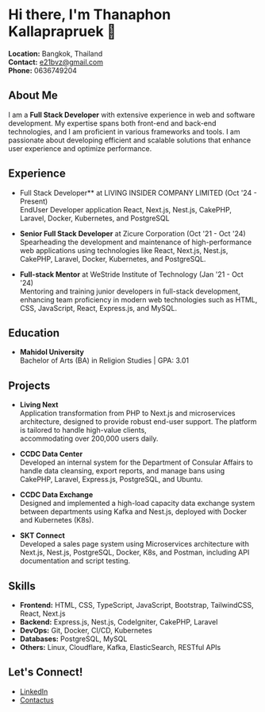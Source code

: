 # Hi there, I'm Thanaphon Kallaprapruek 👋

**Location:** Bangkok, Thailand  
**Contact:** [e21bvz@gmail.com](mailto:e21bvz@gmail.com)  
**Phone:** 0636749204

## About Me

I am a **Full Stack Developer** with extensive experience in web and software development. My expertise spans both front-end and back-end technologies, and I am proficient in various frameworks and tools. I am passionate about developing efficient and scalable solutions that enhance user experience and optimize performance.

## Experience

- Full Stack Developer** at LIVING INSIDER COMPANY LIMITED (Oct '24 - Present)  
  EndUser Developer application React, Next.js, Nest.js, CakePHP, Laravel, Docker, Kubernetes, and PostgreSQL 

- **Senior Full Stack Developer** at Zicure Corporation (Oct '21 - Oct '24)  
  Spearheading the development and maintenance of high-performance web applications using technologies like React, Next.js, Nest.js, CakePHP, Laravel, Docker, Kubernetes, and PostgreSQL.

- **Full-stack Mentor** at WeStride Institute of Technology (Jan '21 - Oct '24)  
  Mentoring and training junior developers in full-stack development, enhancing team proficiency in modern web technologies such as HTML, CSS, JavaScript, React, Express.js, and MySQL.

## Education

- **Mahidol University**  
  Bachelor of Arts (BA) in Religion Studies | GPA: 3.01

## Projects


- **Living Next**  
  Application transformation from PHP to Next.js and microservices architecture, designed to provide robust end-user support. The platform is tailored to handle high-value clients,       
  accommodating over 200,000 users daily. 

- **CCDC Data Center**  
  Developed an internal system for the Department of Consular Affairs to handle data cleansing, export reports, and manage bans using CakePHP, Laravel, Express.js, PostgreSQL, and Ubuntu.

- **CCDC Data Exchange**  
  Designed and implemented a high-load capacity data exchange system between departments using Kafka and Nest.js, deployed with Docker and Kubernetes (K8s).

- **SKT Connect**  
  Developed a sales page system using Microservices architecture with Next.js, Nest.js, PostgreSQL, Docker, K8s, and Postman, including API documentation and script testing.

## Skills

- **Frontend:** HTML, CSS, TypeScript, JavaScript, Bootstrap, TailwindCSS, React, Next.js
- **Backend:** Express.js, Nest.js, CodeIgniter, CakePHP, Laravel
- **DevOps:** Git, Docker, CI/CD, Kubernetes
- **Databases:** PostgreSQL, MySQL
- **Others:** Linux, Cloudflare, Kafka, ElasticSearch, RESTful APIs

## Let's Connect!

- [LinkedIn](https://www.linkedin.com/in/thanaphon-kallaprapruek)
- [Contactus](https://contactus.work/#/)
